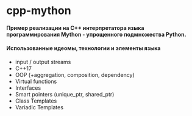 # cpp-mython
#### Пример реализации на С++ интерпретатора языка программирования Mython - упрощенного подмножества Python. 
#### Использованные идеомы, технологии и элементы языка
- input / output streams
- C++17
- OOP (+aggregation, composition, dependency)
- Virtual functions
- Interfaces
- Smart pointers (unique_ptr, shared_ptr)
- Class Templates
- Variadic Templates
